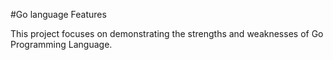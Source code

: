#Go language Features

This project focuses on demonstrating the strengths and weaknesses of Go Programming Language.
